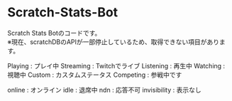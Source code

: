 # Scratch-Stats-Bot

Scratch Stats Botのコードです。<br>
※現在、scratchDBのAPIが一部停止しているため、取得できない項目があります。


Playing : プレイ中
Streaming : Twitchでライブ
Listening : 再生中
Watching : 視聴中
Custom : カスタムステータス
Competing : 参戦中です

online : オンライン
idle : 退席中
ndn : 応答不可
invisibility : 表示なし
